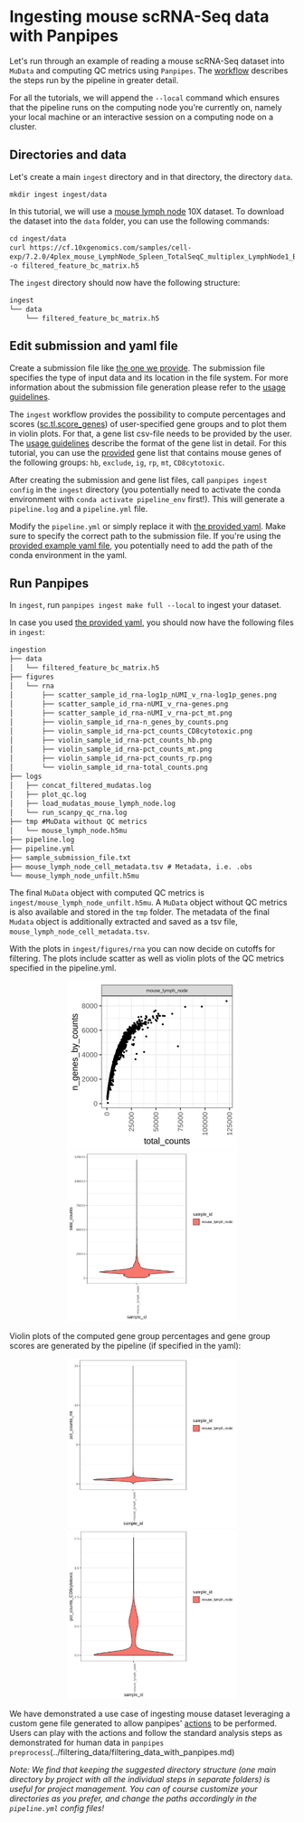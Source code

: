 # Ingesting mouse scRNA-Seq data with Panpipes

Let's run through an example of reading a mouse scRNA-Seq dataset into `MuData` and computing QC metrics using `Panpipes`. The [workflow](https://panpipes-pipelines.readthedocs.io/en/latest/workflows/qc.html) describes the steps run by the pipeline in greater detail. 

For all the tutorials, we will append the `--local` command which ensures that the pipeline runs on the computing node you're currently on, namely your local machine or an interactive session on a computing node on a cluster.

## Directories and data

Let's create a main `ingest` directory and in that directory, the directory `data`.

```
mkdir ingest ingest/data
```

In this tutorial, we will use a [mouse lymph node](https://www.10xgenomics.com/resources/datasets/Mixture-of-cells-from-mouse-lymph-nodes-and-spleen-stained-with-totalseqc-mouse-universal-cocktail) 10X dataset. To download the dataset into the `data` folder, you can use the following commands: 

```
cd ingest/data 
curl https://cf.10xgenomics.com/samples/cell-exp/7.2.0/4plex_mouse_LymphNode_Spleen_TotalSeqC_multiplex_LymphNode1_BC1_AB1/4plex_mouse_LymphNode_Spleen_TotalSeqC_multiplex_LymphNode1_BC1_AB1_count_sample_filtered_feature_bc_matrix.h5 -o filtered_feature_bc_matrix.h5
```

The `ingest` directory should now have the following structure: 

```
ingest
└── data
    └── filtered_feature_bc_matrix.h5
```


## Edit submission and yaml file 

Create a submission file like [the one we provide](./sample_submission_file.txt). The submission file specifies the type of input data and its location in the file system. 
For more information about the submission file generation please refer to the [usage guidelines](https://panpipes-pipelines.readthedocs.io/en/latest/usage/setup_for_qc_mm.html).

The `ingest` workflow provides the possibility to compute percentages and scores ([sc.tl.score_genes](https://scanpy.readthedocs.io/en/stable/generated/scanpy.tl.score_genes.html)) of user-specified gene groups and to plot them in violin plots. For that, a gene list csv-file needs to be provided by the user. The [usage guidelines](https://panpipes-pipelines.readthedocs.io/en/latest/usage/gene_list_format.html) describe the format of the gene list in detail. For this tutorial, you can use the [provided](./qc_gene_list_mouse.csv) gene list that contains mouse genes of the following groups: `hb`, `exclude`, `ig`, `rp`, `mt`, `CD8cytotoxic`. 

After creating the submission and gene list files, call `panpipes ingest config` in the `ingest` directory (you potentially need to activate the conda environment with `conda activate pipeline_env` first!). This will generate a `pipeline.log` and a `pipeline.yml` file.

Modify the `pipeline.yml` or simply replace it with [the provided yaml](./pipeline.yml). Make sure to specify the correct path to the submission file. If you're using the [provided example yaml file](./pipeline.yml), you potentially need to add the path of the conda environment in the yaml. 


## Run Panpipes

In `ingest`, run `panpipes ingest make full --local` to ingest your dataset.

In case you used [the provided yaml](./pipeline.yml), you should now have the following files in `ingest`: 

```
ingestion
├── data
│   └── filtered_feature_bc_matrix.h5
├── figures
│   └── rna
│       ├── scatter_sample_id_rna-log1p_nUMI_v_rna-log1p_genes.png
│       ├── scatter_sample_id_rna-nUMI_v_rna-genes.png
│       ├── scatter_sample_id_rna-nUMI_v_rna-pct_mt.png
│       ├── violin_sample_id_rna-n_genes_by_counts.png
│       ├── violin_sample_id_rna-pct_counts_CD8cytotoxic.png
│       ├── violin_sample_id_rna-pct_counts_hb.png
│       ├── violin_sample_id_rna-pct_counts_mt.png
│       ├── violin_sample_id_rna-pct_counts_rp.png
│       └── violin_sample_id_rna-total_counts.png
├── logs
│	├── concat_filtered_mudatas.log        
│	├── plot_qc.log
│	├── load_mudatas_mouse_lymph_node.log  
│	└── run_scanpy_qc_rna.log
├── tmp #MuData without QC metrics
│	└── mouse_lymph_node.h5mu
├── pipeline.log
├── pipeline.yml
├── sample_submission_file.txt
├── mouse_lymph_node_cell_metadata.tsv # Metadata, i.e. .obs
└── mouse_lymph_node_unfilt.h5mu 
```

The final `MuData` object with computed QC metrics is `ingest/mouse_lymph_node_unfilt.h5mu`. A `MuData` object without QC metrics is also available and stored in the `tmp` folder. The metadata of the final `Mudata` object is additionally extracted and saved as a tsv file, ` mouse_lymph_node_cell_metadata.tsv`.

With the plots in `ingest/figures/rna` you can now decide on cutoffs for filtering. The plots include scatter as well as violin plots of the QC metrics specified in the pipeline.yml.
<p align="center">
<img src="https://github.com/DendrouLab/panpipes-tutorials/blob/main/docs/ingesting_mouse/scatter_sample_id_rna-nUMI_v_rna-genes.png?raw=true" alt="Scatter, total_counts, n_genes_by_counts" width="300"/>
<img src="https://github.com/DendrouLab/panpipes-tutorials/blob/main/docs/ingesting_mouse/violin_sample_id_rna-total_counts.png?raw=true" alt="Violin plot, total_counts" width="300"/>
</p>

Violin plots of the computed gene group percentages and gene group scores are generated by the pipeline (if specified in the yaml): 

<p align="center">
<img src="https://github.com/DendrouLab/panpipes-tutorials/blob/main/docs/ingesting_mouse/violin_sample_id_rna-pct_counts_mt.png?raw=true" alt="Violin plot, mt" width="300"/>
<img src="https://github.com/DendrouLab/panpipes-tutorials/blob/main/docs/ingesting_mouse/violin_sample_id_rna-pct_counts_CD8cytotoxic.png?raw=true" alt="Violin plot, CD8" width="300"/>
</p>


We have demonstrated a use case of ingesting mouse dataset leveraging a custom gene file generated to allow panpipes' [actions](https://panpipes-pipelines.readthedocs.io/en/latest/usage/gene_list_format.html) to be performed. Users can play with the actions and follow the standard analysis steps as demonstrated for human data in `panpipes preprocess`(../filtering_data/filtering_data_with_panpipes.md) 



*Note: We find that keeping the suggested directory structure (one main directory by project with all the individual steps in separate folders) is useful for project management. You can of course customize your directories as you prefer, and change the paths accordingly in the `pipeline.yml` config files!*











